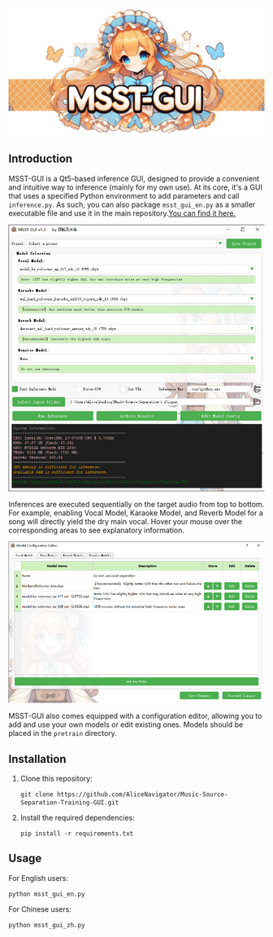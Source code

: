 

![MSST-GUI Logo](./images//logo.png)

## Introduction

MSST-GUI is a Qt5-based inference GUI, designed to provide a convenient and intuitive way to inference (mainly for my own use). At its core, it's a GUI that uses a specified Python environment to add parameters and call `inference.py`. As such, you can also package `msst_gui_en.py` as a smaller executable file and use it in the main repository.[You can find it here.](https://github.com/AliceNavigator/Music-Source-Separation-Training-GUI/releases/tag/v1.3.0)


![Main Interface](./images//demo1.png)

Inferences are executed sequentially on the target audio from top to bottom. For example, enabling Vocal Model, Karaoke Model, and Reverb Model for a song will directly yield the dry main vocal. Hover your mouse over the corresponding areas to see explanatory information.

![Configuration Editor](./images//demo2.png)

MSST-GUI also comes equipped with a configuration editor, allowing you to add and use your own models or edit existing ones. Models should be placed in the `pretrain` directory.

## Installation

1. Clone this repository:
   ```
   git clone https://github.com/AliceNavigator/Music-Source-Separation-Training-GUI.git
   ```
2. Install the required dependencies:
   ```
   pip install -r requirements.txt
   ```

## Usage

For English users:
```
python msst_gui_en.py
```

For Chinese users:
```
python msst_gui_zh.py
```

